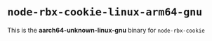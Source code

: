 # `node-rbx-cookie-linux-arm64-gnu`

This is the **aarch64-unknown-linux-gnu** binary for `node-rbx-cookie`
